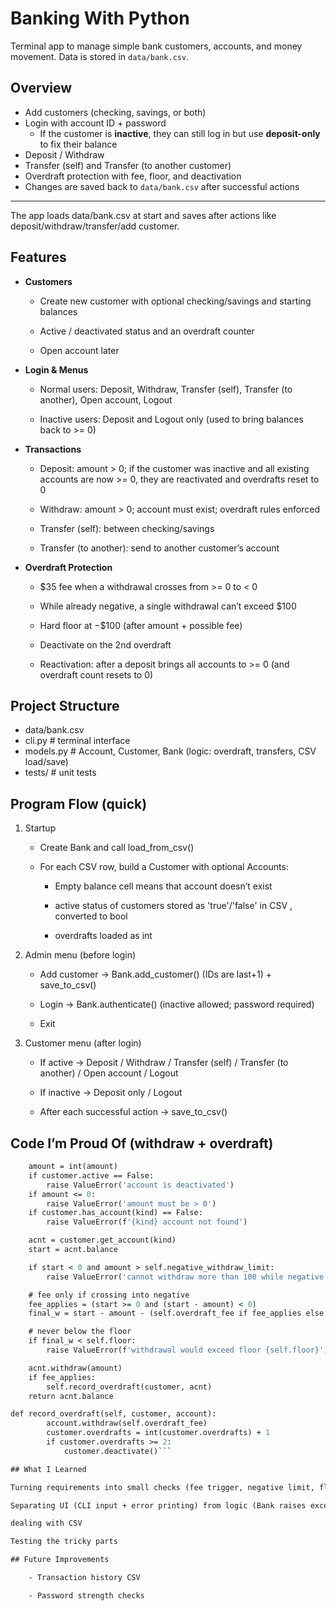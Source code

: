 # Banking With Python

Terminal app to manage simple bank customers, accounts, and money movement. Data is stored in `data/bank.csv`.

## Overview

- Add customers (checking, savings, or both)
- Login with account ID + password  
  - If the customer is **inactive**, they can still log in but use  **deposit-only** to fix their balance
- Deposit / Withdraw
- Transfer (self) and Transfer (to another customer)
- Overdraft protection with fee, floor, and deactivation
- Changes are saved back to `data/bank.csv` after successful actions
-----------------------

The app loads data/bank.csv at start and saves after actions like deposit/withdraw/transfer/add customer.
## Features

- **Customers**

    - Create new customer with optional checking/savings and starting balances

    - Active / deactivated status and an overdraft counter

    - Open account later

- **Login & Menus**

    - Normal users: Deposit, Withdraw, Transfer (self), Transfer (to another), Open account, Logout

    - Inactive users: Deposit and Logout only (used to bring balances back to >= 0)

- **Transactions**

    - Deposit: amount > 0; if the customer was inactive and all existing accounts are now >= 0, they are reactivated and overdrafts reset to 0

    - Withdraw: amount > 0; account must exist; overdraft rules enforced

    - Transfer (self): between checking/savings

    - Transfer (to another): send to another customer’s account

- **Overdraft Protection**

    - $35 fee when a withdrawal crosses from >= 0 to < 0

    - While already negative, a single withdrawal can’t exceed $100

    - Hard floor at −$100 (after amount + possible fee)

    - Deactivate on the 2nd overdraft

    - Reactivation: after a deposit brings all accounts to >= 0 (and overdraft count resets to 0)

## Project Structure
- data/bank.csv
- cli.py          # terminal interface 
- models.py       # Account, Customer, Bank (logic: overdraft, transfers, CSV load/save)
- tests/          # unit tests 

## Program Flow (quick)

1. Startup

    - Create Bank and call load_from_csv()

    - For each CSV row, build a Customer with optional Accounts:

        - Empty balance cell means that account doesn’t exist 

        - active status of customers stored as 'true'/'false' in CSV , converted to bool

        - overdrafts loaded as int

2. Admin menu (before login)

    - Add customer → Bank.add_customer() (IDs are last+1) + save_to_csv()

    - Login → Bank.authenticate() (inactive allowed; password required)

    - Exit

3. Customer menu (after login)

    - If active → Deposit / Withdraw / Transfer (self) / Transfer (to another) / Open account / Logout

    - If inactive → Deposit only / Logout

    - After each successful action → save_to_csv()

## Code I’m Proud Of (withdraw + overdraft)
```def withdraw(self, customer, kind, amount):
    amount = int(amount)
    if customer.active == False:
        raise ValueError('account is deactivated')
    if amount <= 0:
        raise ValueError('amount must be > 0')
    if customer.has_account(kind) == False:
        raise ValueError(f'{kind} account not found')

    acnt = customer.get_account(kind)
    start = acnt.balance

    if start < 0 and amount > self.negative_withdraw_limit:
        raise ValueError('cannot withdraw more than 100 while negative')

    # fee only if crossing into negative
    fee_applies = (start >= 0 and (start - amount) < 0)
    final_w = start - amount - (self.overdraft_fee if fee_applies else 0)

    # never below the floor
    if final_w < self.floor:
        raise ValueError(f'withdrawal would exceed floor {self.floor}')

    acnt.withdraw(amount)
    if fee_applies:
        self.record_overdraft(customer, acnt)  
    return acnt.balance

def record_overdraft(self, customer, account):
        account.withdraw(self.overdraft_fee)
        customer.overdrafts = int(customer.overdrafts) + 1
        if customer.overdrafts >= 2:
            customer.deactivate()```

## What I Learned

Turning requirements into small checks (fee trigger, negative limit, floor, deactivation)

Separating UI (CLI input + error printing) from logic (Bank raises exceptions and enforces rules)

dealing with CSV 

Testing the tricky parts

## Future Improvements

    - Transaction history CSV

    - Password strength checks

